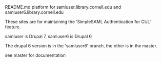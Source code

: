 README.md
platform for samluser.library.cornell.edu and samluser6.library.cornell.edu

These sites are for maintaining the 'SimpleSAML Authentication for CUL' feature.

samluser is Drupal 7, samluser6 is Drupal 6

The drupal 6 version is in the 'samluser6' branch, the other is in the master.

see master for documentation
